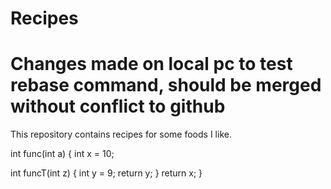 # Recipes
# Changes made on local pc to test rebase command, should be merged without conflict to github
This repository contains recipes for some foods I like.


int func(int a)
{
  int x = 10;
  
  int funcT(int z)
  {
      int y = 9;
      return y;
  }
  return x;
}
